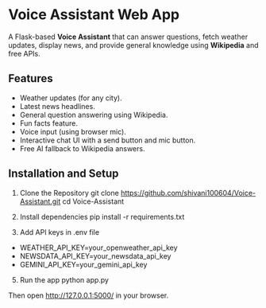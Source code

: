 # Voice Assistant Web App

A Flask-based **Voice Assistant** that can answer questions, fetch weather updates, display news, and provide general knowledge using **Wikipedia** and free APIs.

## Features
- Weather updates (for any city).
- Latest news headlines.
- General question answering using Wikipedia.
- Fun facts feature.
- Voice input (using browser mic).
- Interactive chat UI with a send button and mic button.
- Free AI fallback to Wikipedia answers.           

## Installation and Setup
1. Clone the Repository
   git clone https://github.com/shivani100604/Voice-Assistant.git
   cd Voice-Assistant

2. Install dependencies
   pip install -r requirements.txt

3. Add API keys in .env file
  - WEATHER_API_KEY=your_openweather_api_key
  - NEWSDATA_API_KEY=your_newsdata_api_key
  - GEMINI_API_KEY=your_gemini_api_key

5. Run the app
   python app.py

Then open http://127.0.0.1:5000/ in your browser.
